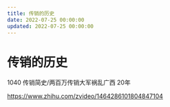 ```yaml
---
title: 传销的历史
date: 2022-07-25 00:00:00
updated: 2022-07-25 00:00:00
---
```


# 传销的历史

1040 传销简史/两百万传销大军祸乱广西 20年

https://www.zhihu.com/zvideo/1464286101804847104
